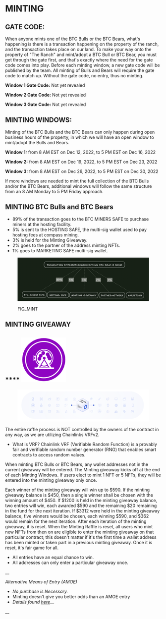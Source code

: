 # MINTING

## GATE CODE:&#x20;

When anyone mints one of the BTC Bulls or the BTC Bears, what's happening is there is a transaction happening on the property of the ranch, and the transaction takes place on our land. To make your way onto the property of "The Ranch" and mint/adopt a BTC Bull or BTC Bear, you must get through the gate first, and that's exactly where the need for the gate code comes into play. Before each minting window, a new gate code will be published by the team. All minting of Bulls and Bears will require the gate code to match up. Without the gate code, no entry, thus no minting.&#x20;

**Window 1 Gate Code:** Not yet revealed

**Window 2 Gate Code:** Not yet revealed

**Window 3 Gate Code:** Not yet revealed



## **MINTING WINDOWS:**

Minting of the BTC Bulls and the BTC Bears can only happen during open business hours of the property, in which we will have an open window to mint/adopt the Bulls and Bears.&#x20;

**Window 1:** from 8 AM EST on Dec 12, 2022, to 5 PM EST on Dec 16, 2022

**Window 2:** from 8 AM EST on Dec 19, 2022, to 5 PM EST on Dec 23, 2022

**Window 3:** from 8 AM EST on Dec 26, 2022, to 5 PM EST on Dec 30, 2022

If more windows are needed to mint the full collection of the BTC Bulls and/or the BTC Bears, additional windows will follow the same structure from an 8 AM Monday to 5 PM Friday approach.&#x20;



## MINTING BTC Bulls and BTC Bears

* 89% of the transaction goes to the BTC MINERS SAFE to purchase miners at the hosting facility.&#x20;
* 5% is sent to the HOSTING SAFE, the multi-sig wallet used to pay hosting fees at compass mining.&#x20;
* 3% is held for the Minting Giveaway.
* 2% goes to the partner of the address minting NFTs.
* 1% goes to MARKETING SAFE multi-sig wallet.&#x20;

<figure><img src="../../../.gitbook/assets/image (11).png" alt=""><figcaption><p>FIG_MINT</p></figcaption></figure>

## **MINTING GIVEAWAY**

## &#x20;**** ![](<../../../.gitbook/assets/image (4) (1).png>)&#x20;

<figure><img src="../../../.gitbook/assets/image (1) (7).png" alt=""><figcaption></figcaption></figure>



The entire raffle process is NOT controlled by the owners of the contract in any way, as we are utilizing Chainlinks VRFv2.&#x20;

* What is VRF?  Chainlink VRF (Verifiable Random Function) is a provably fair and verifiable random number generator (RNG) that enables smart contracts to access random values.

When minting BTC Bulls or BTC Bears, any wallet addresses not in the current giveaway will be entered. The Minting giveaway kicks off at the end of each Minting Windows. If users elect to mint 1 NFT or 5 NFTs, they will be entered into the minting giveaway only once.&#x20;

Each winner of the minting giveaway will win up to $590. If the minting giveaway balance is $450, then a single winner shall be chosen with the winning amount of $450. If $1200 is held in the minting giveaway balance, two entries will win, each awarded $590 and the remaining $20 remaining in the fund for the next iteration. If $3312 were held in the minting giveaway balance, five winners would be chosen, each winning $590, and $362 would remain for the next iteration.  After each iteration of the minting giveaway, it is reset. When the Minting Raffle is reset, all users who mint new NFTs from then on are eligible to enter the minting giveaway on that particular contract; this doesn't matter if it's the first time a wallet address has been minted or taken part in a previous minting giveaway. Once it is reset, it's fair game for all.

* All entries have an equal chance to win.
* All addresses can only enter a particular giveaway once.&#x20;

__

_Alternative Means of Entry (AMOE)_

* _No purchase is Necessary._&#x20;
* Minting doesn't give you better odds than an AMOE entry
* _Details found_ [_here_](https://theranch.gitbook.io/the-ranch/legal/contest-rules/minting-giveaway)__

__

&#x20;
